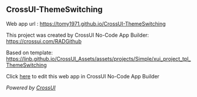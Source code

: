 ## CrossUI-ThemeSwitching
Web app url : https://tomy1971.github.io/CrossUI-ThemeSwitching

This project was created by CrossUI No-Code App Builder: https://crossui.com/RADGithub

Based on template: https://linb.github.io/CrossUI_Assets/assets/projects/Simple/xui_project_tpl_ThemeSwitching

Click [here](https://crossui.com/RADGithub/#!from=github&owner=tomy1971&repo=CrossUI-ThemeSwitching) to edit this web app in CrossUI No-Code App Builder

<i>Powered by [CrossUI](https://crossui.com)</i>
